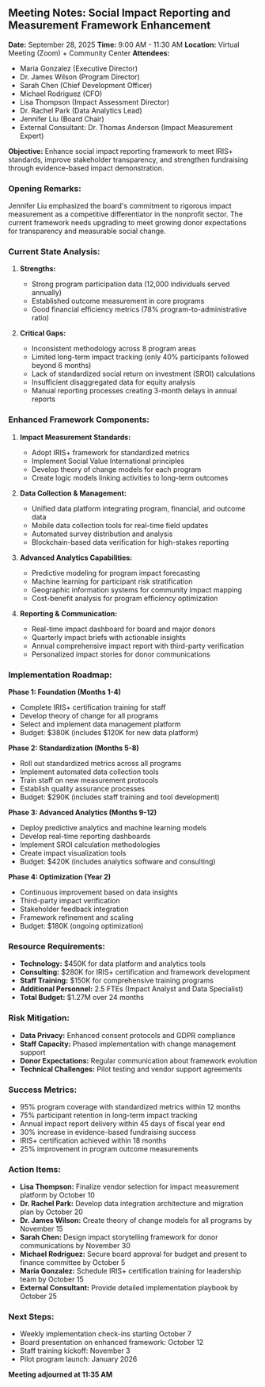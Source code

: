 ## Meeting Notes: Social Impact Reporting and Measurement Framework Enhancement

**Date:** September 28, 2025
**Time:** 9:00 AM - 11:30 AM
**Location:** Virtual Meeting (Zoom) + Community Center
**Attendees:**
- Maria Gonzalez (Executive Director)
- Dr. James Wilson (Program Director)
- Sarah Chen (Chief Development Officer)
- Michael Rodriguez (CFO)
- Lisa Thompson (Impact Assessment Director)
- Dr. Rachel Park (Data Analytics Lead)
- Jennifer Liu (Board Chair)
- External Consultant: Dr. Thomas Anderson (Impact Measurement Expert)

**Objective:** Enhance social impact reporting framework to meet IRIS+ standards, improve stakeholder transparency, and strengthen fundraising through evidence-based impact demonstration.

### Opening Remarks:
Jennifer Liu emphasized the board's commitment to rigorous impact measurement as a competitive differentiator in the nonprofit sector. The current framework needs upgrading to meet growing donor expectations for transparency and measurable social change.

### Current State Analysis:

1. **Strengths:**
   - Strong program participation data (12,000 individuals served annually)
   - Established outcome measurement in core programs
   - Good financial efficiency metrics (78% program-to-administrative ratio)

2. **Critical Gaps:**
   - Inconsistent methodology across 8 program areas
   - Limited long-term impact tracking (only 40% participants followed beyond 6 months)
   - Lack of standardized social return on investment (SROI) calculations
   - Insufficient disaggregated data for equity analysis
   - Manual reporting processes creating 3-month delays in annual reports

### Enhanced Framework Components:

1. **Impact Measurement Standards:**
   - Adopt IRIS+ framework for standardized metrics
   - Implement Social Value International principles
   - Develop theory of change models for each program
   - Create logic models linking activities to long-term outcomes

2. **Data Collection & Management:**
   - Unified data platform integrating program, financial, and outcome data
   - Mobile data collection tools for real-time field updates
   - Automated survey distribution and analysis
   - Blockchain-based data verification for high-stakes reporting

3. **Advanced Analytics Capabilities:**
   - Predictive modeling for program impact forecasting
   - Machine learning for participant risk stratification
   - Geographic information systems for community impact mapping
   - Cost-benefit analysis for program efficiency optimization

4. **Reporting & Communication:**
   - Real-time impact dashboard for board and major donors
   - Quarterly impact briefs with actionable insights
   - Annual comprehensive impact report with third-party verification
   - Personalized impact stories for donor communications

### Implementation Roadmap:

**Phase 1: Foundation (Months 1-4)**
- Complete IRIS+ certification training for staff
- Develop theory of change for all programs
- Select and implement data management platform
- Budget: $380K (includes $120K for new data platform)

**Phase 2: Standardization (Months 5-8)**
- Roll out standardized metrics across all programs
- Implement automated data collection tools
- Train staff on new measurement protocols
- Establish quality assurance processes
- Budget: $290K (includes staff training and tool development)

**Phase 3: Advanced Analytics (Months 9-12)**
- Deploy predictive analytics and machine learning models
- Develop real-time reporting dashboards
- Implement SROI calculation methodologies
- Create impact visualization tools
- Budget: $420K (includes analytics software and consulting)

**Phase 4: Optimization (Year 2)**
- Continuous improvement based on data insights
- Third-party impact verification
- Stakeholder feedback integration
- Framework refinement and scaling
- Budget: $180K (ongoing optimization)

### Resource Requirements:
- **Technology:** $450K for data platform and analytics tools
- **Consulting:** $280K for IRIS+ certification and framework development
- **Staff Training:** $150K for comprehensive training programs
- **Additional Personnel:** 2.5 FTEs (Impact Analyst and Data Specialist)
- **Total Budget:** $1.27M over 24 months

### Risk Mitigation:
- **Data Privacy:** Enhanced consent protocols and GDPR compliance
- **Staff Capacity:** Phased implementation with change management support
- **Donor Expectations:** Regular communication about framework evolution
- **Technical Challenges:** Pilot testing and vendor support agreements

### Success Metrics:
- 95% program coverage with standardized metrics within 12 months
- 75% participant retention in long-term impact tracking
- Annual impact report delivery within 45 days of fiscal year end
- 30% increase in evidence-based fundraising success
- IRIS+ certification achieved within 18 months
- 25% improvement in program outcome measurements

### Action Items:

- **Lisa Thompson:** Finalize vendor selection for impact measurement platform by October 10
- **Dr. Rachel Park:** Develop data integration architecture and migration plan by October 20
- **Dr. James Wilson:** Create theory of change models for all programs by November 15
- **Sarah Chen:** Design impact storytelling framework for donor communications by November 30
- **Michael Rodriguez:** Secure board approval for budget and present to finance committee by October 5
- **Maria Gonzalez:** Schedule IRIS+ certification training for leadership team by October 15
- **External Consultant:** Provide detailed implementation playbook by October 25

### Next Steps:
- Weekly implementation check-ins starting October 7
- Board presentation on enhanced framework: October 12
- Staff training kickoff: November 3
- Pilot program launch: January 2026

**Meeting adjourned at 11:35 AM**